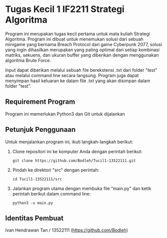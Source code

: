 # Tugas Kecil 1 IF2211 Strategi Algoritma
Program ini merupakan tugas kecil pertama untuk mata kuliah Strategi Algoritma. Program ini dibuat untuk menemukan solusi dari sebuah minigame yang bernama Breach Protocol dari game Cyberpunk 2077, solusi yang ingin dihasilkan merupakan yang paling optimal dari setiap kombinasi matriks, sekuens, dan ukuran buffer yang diberikan dengan menggunakan algoritma Brute Force.

Input dapat diberikan melalui sebuah file berekstensi .txt dari folder "test" atau melalui command line secara langsung. Program juga dapat menyimpan hasil keluaran ke dalam file .txt yang akan disimpan dalam folder "test".

## Requirement Program

Program ini memerlukan Python3 dan Git untuk dijalankan

## Petunjuk Penggunaan

Untuk menjalankan program ini, ikuti langkah-langkah berikut:

1. Clone repositori ini ke komputer Anda dengan perintah berikut:
   ```shell
   git clone https://github.com/Bodleh/Tucil1-13522111.git
   ```
2. Pindah ke direktori "src" dengan perintah:
   ```shell
   cd Tucil1-13522111/src
   ```
3. Jalankan program utama dengan membuka file "main.py" dan ketik perintah berikut dalam command line:
   ```shell
   python3 -u main.py
   ```

## Identitas Pembuat

Ivan Hendrawan Tan / 13522111 (https://github.com/Bodleh)
